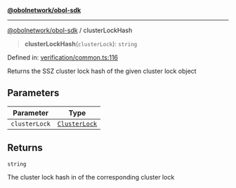 [**@obolnetwork/obol-sdk**](../index.md)

***

[@obolnetwork/obol-sdk](../index.md) / clusterLockHash

> **clusterLockHash**(`clusterLock`): `string`

Defined in: [verification/common.ts:116](https://github.com/ObolNetwork/obol-sdk/blob/df036c7bf14d70c2908019882b5bbd9b08a748fb/src/verification/common.ts#L116)

Returns the SSZ cluster lock hash of the given cluster lock object

## Parameters

| Parameter | Type |
| ------ | ------ |
| `clusterLock` | [`ClusterLock`](../type-aliases/ClusterLock.md) |

## Returns

`string`

The cluster lock hash in of the corresponding cluster lock
